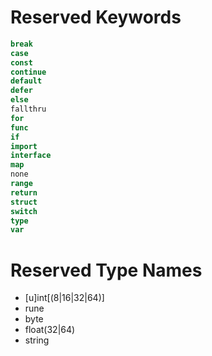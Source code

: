 # Reserved Keywords
```go
break
case
const
continue
default
defer
else
fallthru
for
func
if
import
interface
map
none
range
return
struct
switch
type
var
```
# Reserved Type Names
* [u]int[(8|16|32|64)]
* rune
* byte
* float(32|64)
* string
